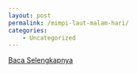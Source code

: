 ```yaml
---
layout: post
permalink: /mimpi-laut-malam-hari/
categories:
    - Uncategorized
---
```


[Baca Selengkapnya](/02)